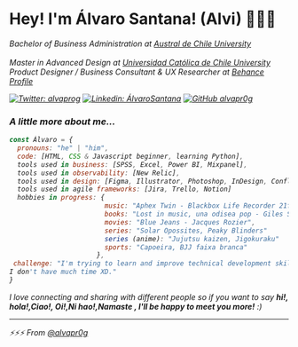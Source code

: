 
# Hey! I'm Álvaro Santana! (Alvi) 🧉🧉🧉

<p><em>Bachelor of Business Administration at <a href="http://www.uach.cl" target="_blank">Austral de Chile University</a><br />
  </br>Master in Advanced Design at <a href="https://www.uc.cl">Universidad Católica de Chile University</a>
  </br>Product Designer / Business Consultant & UX Researcher at <a href="https://www.behance.net/alvaprog">Behance Profile</a>

[![Twitter: alvaprog](https://img.shields.io/twitter/follow/alvaprog?style=social)](https://twitter.com/alvaprog)
[![Linkedin: ÁlvaroSantana](https://img.shields.io/badge/-alvaprog-blue?style=flat-square&logo=Linkedin&logoColor=white&link=https://www.linkedin.com/in/ajsantana/)](https://www.linkedin.com/in/ajsantana/)
[![GitHub alvapr0g](https://img.shields.io/github/followers/thaiane?label=follow&style=social)](https://github.com/alvapr0g)


### A little more about me...  

```javascript
const Álvaro = {
  pronouns: "he" | "him",
  code: [HTML, CSS & Javascript beginner, learning Python],
  tools used in business: [SPSS, Excel, Power BI, Mixpanel],
  tools used in observability: [New Relic],
  tools used in design: [Figma, Illustrator, Photoshop, InDesign, Confluence, Miro],
  tools used in agile frameworks: [Jira, Trello, Notion]
  hobbies in progress: {
                        music: "Aphex Twin - Blackbox Life Recorder 21f / In a Room7 F760",
                        books: "Lost in music, una odisea pop - Giles Smith",
                        movies: "Blue Jeans - Jacques Rozier",
                        series: "Solar Opossites, Peaky Blinders"
                        series (anime): "Jujutsu kaizen, Jigokuraku"
                        sports: "Capoeira, BJJ faixa branca"
                      },
 challenge: "I'm trying to learn and improve technical development skills (HTML, CSS, JS) but
I don't have much time XD."
}
```

<p><em> I love connecting and sharing with different people</b> so if you want to say <b>hi!, hola!,Ciao!, Oi!,Ni hao!,Namaste , I'll be happy to meet you more!</b> :)</em>

---

⚡⚡⚡ From [@alvapr0g](https://github.com/alvapr0g)
<!--
**alvapr0g/alvapr0g** is a ✨ _special_ ✨ repository because its `README.md` (this file) appears on your GitHub profile.

Here are some ideas to get you started:

- 🔭 I’m currently working on ...
- 🌱 I’m currently learning ...
- 👯 I’m looking to collaborate on ...
- 🤔 I’m looking for help with ...
- 💬 Ask me about ...
- 📫 How to reach me: ...
- 😄 Pronouns: ...
- ⚡ Fun fact: ...
--> 

